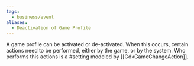 ```yaml
---
tags:
  - business/event
aliases:
  - Deactivation of Game Profile
---
```

A game profile can be activated or de-activated. When this occurs, certain actions need to be performed, either by the game, or by the system. Who performs this actions is a #setting modeled by [[GdkGameChangeAction]]. 